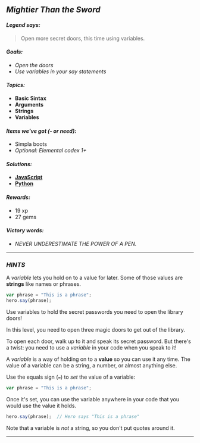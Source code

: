 ## _Mightier Than the Sword_

#### _Legend says:_
> Open more secret doors, this time using variables.

#### _Goals:_
+ _Open the doors_
+ _Use variables in your say statements_

#### _Topics:_
+ **Basic Sintax**
+ **Arguments**
+ **Strings**
+ **Variables**

#### _Items we've got (- or need):_
+ Simpla boots
+ _Optional: Elemental codex 1+_

#### _Solutions:_
+ **[JavaScript](mightierThanTheSword.js)**
+ **[Python](mightier_than_the_sword.py)**

#### _Rewards:_
+ 19 xp
+ 27 gems

#### _Victory words:_
+ _NEVER UNDERESTIMATE THE POWER OF A PEN._

___

### _HINTS_

A _variable_ lets you hold on to a value for later. Some of those values are **strings** like names or phrases.

```javascript
var phrase = "This is a phrase";
hero.say(phrase);
```

Use variables to hold the secret passwords you need to open the library doors!

In this level, you need to open three magic doors to get out of the library.

To open each door, walk up to it and speak its secret password. But there's a twist: you need to use a _variable_ in your code when you speak to it!

A _variable_ is a way of holding on to a **value** so you can use it any time. The value of a variable can be a string, a number, or almost anything else.

Use the equals sign (`=`) to _set_ the value of a variable:

```javascript
var phrase = "This is a phrase";

```

Once it's set, you can use the variable anywhere in your code that you would use the value it holds.

```javascript
hero.say(phrase);  // Hero says "This is a phrase"
```

Note that a variable is _not_ a string, so you don't put quotes around it.

___
